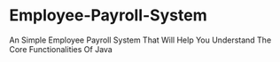 # Employee-Payroll-System
An Simple Employee Payroll System That Will Help You Understand The Core Functionalities Of Java
